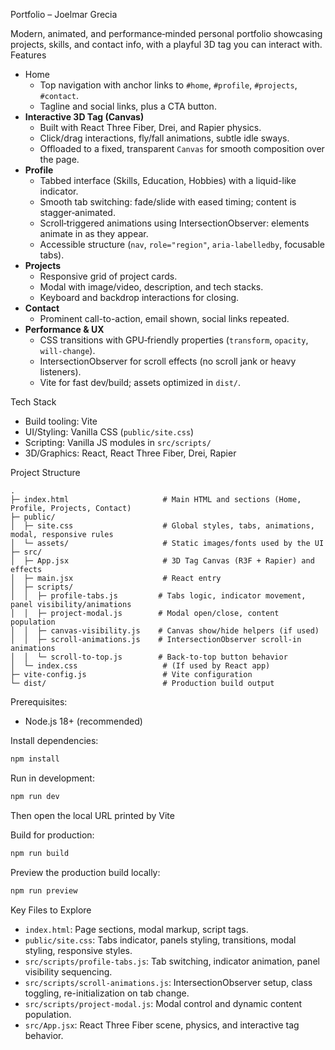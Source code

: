﻿Portfolio – Joelmar Grecia

Modern, animated, and performance‑minded personal portfolio showcasing projects, skills, and contact info, with a playful 3D tag you can interact with.
Features

- Home
  - Top navigation with anchor links to `#home`, `#profile`, `#projects`, `#contact`.
  - Tagline and social links, plus a CTA button.
- **Interactive 3D Tag (Canvas)**
  - Built with React Three Fiber, Drei, and Rapier physics.
  - Click/drag interactions, fly/fall animations, subtle idle sways.
  - Offloaded to a fixed, transparent `Canvas` for smooth composition over the page.
- **Profile**
  - Tabbed interface (Skills, Education, Hobbies) with a liquid-like indicator.
  - Smooth tab switching: fade/slide with eased timing; content is stagger‑animated.
  - Scroll‑triggered animations using IntersectionObserver: elements animate in as they appear.
  - Accessible structure (`nav`, `role="region"`, `aria-labelledby`, focusable tabs).
- **Projects**
  - Responsive grid of project cards.
  - Modal with image/video, description, and tech stacks.
  - Keyboard and backdrop interactions for closing.
- **Contact**
  - Prominent call-to-action, email shown, social links repeated.
- **Performance & UX**
  - CSS transitions with GPU‑friendly properties (`transform`, `opacity`, `will-change`).
  - IntersectionObserver for scroll effects (no scroll jank or heavy listeners).
  - Vite for fast dev/build; assets optimized in `dist/`.

Tech Stack

- Build tooling: Vite
- UI/Styling: Vanilla CSS (`public/site.css`)
- Scripting: Vanilla JS modules in `src/scripts/`
- 3D/Graphics: React, React Three Fiber, Drei, Rapier

Project Structure

```
.
├─ index.html                     # Main HTML and sections (Home, Profile, Projects, Contact)
├─ public/
│  ├─ site.css                    # Global styles, tabs, animations, modal, responsive rules
│  └─ assets/                     # Static images/fonts used by the UI
├─ src/
│  ├─ App.jsx                     # 3D Tag Canvas (R3F + Rapier) and effects
│  ├─ main.jsx                    # React entry
│  ├─ scripts/
│  │  ├─ profile-tabs.js         # Tabs logic, indicator movement, panel visibility/animations
│  │  ├─ project-modal.js        # Modal open/close, content population
│  │  ├─ canvas-visibility.js    # Canvas show/hide helpers (if used)
│  │  ├─ scroll-animations.js    # IntersectionObserver scroll‑in animations
│  │  └─ scroll-to-top.js        # Back‑to‑top button behavior
│  └─ index.css                   # (If used by React app)
├─ vite-config.js                 # Vite configuration
└─ dist/                          # Production build output
```

Prerequisites:
- Node.js 18+ (recommended)

Install dependencies:
```bash
npm install
```

Run in development:
```bash
npm run dev
```
Then open the local URL printed by Vite

Build for production:
```bash
npm run build
```

Preview the production build locally:
```bash
npm run preview
```

Key Files to Explore

- `index.html`: Page sections, modal markup, script tags.
- `public/site.css`: Tabs indicator, panels styling, transitions, modal styling, responsive styles.
- `src/scripts/profile-tabs.js`: Tab switching, indicator animation, panel visibility sequencing.
- `src/scripts/scroll-animations.js`: IntersectionObserver setup, class toggling, re-initialization on tab change.
- `src/scripts/project-modal.js`: Modal control and dynamic content population.
- `src/App.jsx`: React Three Fiber scene, physics, and interactive tag behavior.



